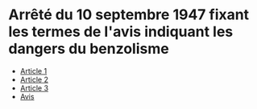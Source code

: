 # Arrêté du 10 septembre 1947 fixant les termes de l'avis indiquant les dangers du benzolisme

- [Article 1](article-1.md)
- [Article 2](article-2.md)
- [Article 3](article-3.md)
- [Avis](avis)
